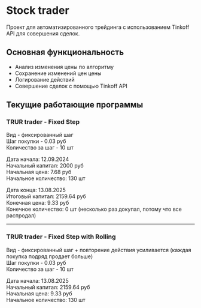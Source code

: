 # Stock trader

Проект для автоматизированного трейдинга с использованием Tinkoff API для совершения сделок.

## Основная функциональность
- Анализ изменения цены по алгоритму
- Сохранение изменений цен цены
- Логирование действий
- Совершение сделок с помощью Tinkoff API

## Текущие работающие программы

### TRUR trader - Fixed Step

Вид - фиксированный шаг  
Шаг покупки - 0.03 руб  
Количество за шаг - 10 шт

Дата начала: 12.09.2024  
Начальный капитал: 2000 руб  
Начальная цена: 7.68 руб  
Начальное количество: 130 шт

Дата конца: 13.08.2025  
Итоговый капитал: 2159.64 руб  
Конечная цена: 9.33 руб  
Конечное количество: 0 шт (несколько раз докупал, потому что все распродал)

---

### TRUR trader - Fixed Step with Rolling

Вид - фиксированный шаг + повторение действия усиливается (каждая покупка подряд продает больше)  
Шаг покупки - 0.03 руб  
Количество за шаг - 10 шт

Дата начала: 13.08.2025  
Начальный капитал: 2159.64 руб  
Начальная цена: 9.33 руб  
Начальное количество: 130 шт